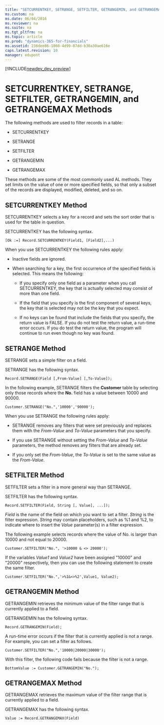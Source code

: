 ```yaml
---
title: "SETCURRENTKEY, SETRANGE, SETFILTER, GETRANGEMIN, and GETRANGEMAX Methods"
ms.custom: na
ms.date: 06/04/2016
ms.reviewer: na
ms.suite: na
ms.tgt_pltfrm: na
ms.topic: article
ms.prod: "dynamics-365-for-financials"
ms.assetid: 236dee86-1860-4d99-87dd-b30a30ae616e
caps.latest.revision: 10
manager: edupont
---
```


[!INCLUDE[newdev_dev_preview](../includes/newdev_dev_preview.md)]

# SETCURRENTKEY, SETRANGE, SETFILTER, GETRANGEMIN, and GETRANGEMAX Methods
The following methods are used to filter records in a table:  
  
-   SETCURRENTKEY  
  
-   SETRANGE  
  
-   SETFILTER  
  
-   GETRANGEMIN  
  
-   GETRANGEMAX  
  
 These methods are some of the most commonly used AL methods. They set limits on the value of one or more specified fields, so that only a subset of the records are displayed, modified, deleted, and so on.  
  
## SETCURRENTKEY Method  
 SETCURRENTKEY selects a key for a record and sets the sort order that is used for the table in question.  
  
 SETCURRENTKEY has the following syntax.  
  
```  
[Ok :=] Record.SETCURRENTKEY(Field1, [Field2],...)  
```  
  
 When you use SETCURRENTKEY the following rules apply:  
  
-   Inactive fields are ignored.  
  
-   When searching for a key, the first occurrence of the specified fields is selected. This means the following:  
  
    -   If you specify only one field as a parameter when you call SETCURRENTKEY, the key that is actually selected may consist of more than one field.  
  
    -   If the field that you specify is the first component of several keys, the key that is selected may not be the key that you expect.  
  
    -   If no keys can be found that include the fields that you specify, the return value is FALSE. If you do not test the return value, a run-time error occurs. If you do test the return value, the program will continue to run even though no key was found.  
  
## SETRANGE Method  
 SETRANGE sets a simple filter on a field.  
  
 SETRANGE has the following syntax.  
  
```  
Record.SETRANGE(Field [,From-Value] [,To-Value]);  
```  
  
 In the following example, SETRANGE filters the **Customer** table by selecting only those records where the **No.** field has a value between 10000 and 90000.  
  
```  
Customer.SETRANGE("No.",'10000','90000');  
```  
  
 When you use SETRANGE the following rules apply:  
  
-   SETRANGE removes any filters that were set previously and replaces them with the *From-Value* and *To-Value* parameters that you specify.  
  
-   If you use SETRANGE without setting the *From-Value* and *To-Value* parameters, the method removes any filters that are already set.  
  
-   If you only set the *From-Value*, the *To-Value* is set to the same value as the *From-Value*.  
  
## SETFILTER Method  
 SETFILTER sets a filter in a more general way than SETRANGE.  
  
 SETFILTER has the following syntax.  
  
```  
Record.SETFILTER(Field, String [, Value], ...]);  
```  
  
 *Field* is the name of the field on which you want to set a filter. *String* is the filter expression. *String* may contain placeholders, such as %1 and %2, to indicate where to insert the *Value* parameter\(s\) in a filter expression.  
  
 The following example selects records where the value of No. is larger than 10000 and not equal to 20000.  
  
```  
Customer.SETFILTER("No.", '>10000 & <> 20000');  
```  
  
 If the variables *Value1* and *Value2* have been assigned "10000" and "20000" respectively, then you can use the following statement to create the same filter.  
  
```  
Customer.SETFILTER("No.",'>%1&<>%2',Value1, Value2);  
```  
  
## GETRANGEMIN Method  
 GETRANGEMIN retrieves the minimum value of the filter range that is currently applied to a field.  
  
 GETRANGEMIN has the following syntax.  
  
```  
Record.GETRANGEMIN(Field);  
```  
  
 A run-time error occurs if the filter that is currently applied is not a range. For example, you can set a filter as follows.  
  
```  
Customer.SETFILTER("No.",'10000|20000|30000');  
```  
  
 With this filter, the following code fails because the filter is not a range.  
  
```  
BottomValue := Customer.GETRANGEMIN("No.");  
```  
  
## GETRANGEMAX Method  
 GETRANGEMAX retrieves the maximum value of the filter range that is currently applied to a field.  
  
 GETRANGEMAX has the following syntax.  
  
```  
Value := Record.GETRANGEMAX(Field)  
```